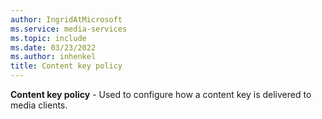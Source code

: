 ```yaml
---
author: IngridAtMicrosoft
ms.service: media-services
ms.topic: include
ms.date: 03/23/2022
ms.author: inhenkel
title: Content key policy
---
```


**Content key policy** - Used to configure how a content key is delivered to media clients.
